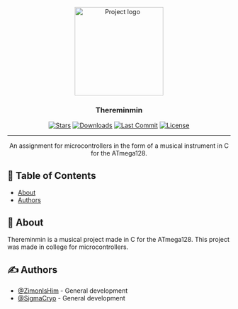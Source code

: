 <p align="center">
  <a href="https://github.com/ZimonIsHim/thereminmin" rel="noopener">
 <img width=200px height=200px src="https://i.imgur.com/1CWWMG5.png" alt="Project logo"></a>
</p>

<h3 align="center">Thereminmin</h3>

<div align="center">

  [![Stars](https://img.shields.io/github/stars/ZimonIsHim/thereminmin)](https://github.com/ZimonIsHim/thereminmin/stargazers)
  [![Downloads](https://img.shields.io/github/downloads/ZimonIsHim/thereminmin/total)](https://github.com/ZimonIsHim/thereminmin/releases)
  [![Last Commit](https://img.shields.io/github/last-commit/ZimonIsHim/thereminmin)](https://github.com/ZimonIsHim/thereminmin/commits/development)
  [![License](https://img.shields.io/github/license/ZimonIsHim/thereminmin)](/LICENSE)

</div>

---

<p align="center"> An assignment for microcontrollers in the form of a musical instrument in C for the ATmega128.
    <br> 
</p>

## 📝 Table of Contents
- [About](#about)
- [Authors](#authors)

## 🧐 About <a name = "about"></a>
Thereminmin is a musical project made in C for the ATmega128. This project was made in college for microcontrollers.

## ✍️ Authors <a name = "authors"></a>
- [@ZimonIsHim](https://github.com/ZimonIsHim) - General development
- [@SigmaCryo](https://github.com/SigmaCryo/) - General development
